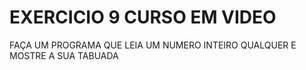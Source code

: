 # EXERCICIO 9 CURSO EM VIDEO

FAÇA UM PROGRAMA QUE LEIA UM NUMERO INTEIRO QUALQUER E MOSTRE A SUA TABUADA
